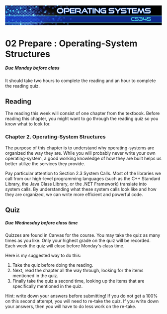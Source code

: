 ![](../images/banner.jpg)

# 02 Prepare : Operating-System Structures

##### Due Monday before class

It should take two hours to complete the reading and an hour to complete the reading quiz.

## Reading

The reading this week will consist of one chapter from the textbook. Before reading this chapter, you might want to go through the reading quiz so you know what to look for.

### Chapter 2\. Operating-System Structures

The purpose of this chapter is to understand why operating-systems are organized the way they are. While you will probably never write your own operating-system, a good working knowledge of how they are built helps us better utilize the services they provide.

Pay particular attention to Section 2.3 System Calls. Most of the libraries we call from our high-level programming languages (such as the C++ Standard Library, the Java Class Library, or the .NET Framework) translate into system calls. By understanding what these system calls look like and how they are organized, we can write more efficient and powerful code.

## Quiz

##### Due Wednesday before class time

Quizzes are found in Canvas for the course. You may take the quiz as many times as you like. Only your highest grade on the quiz will be recorded.  Each week the quiz will close before Monday's class time.

Here is my suggested way to do this:

1.  Take the quiz before doing the reading.
2.  Next, read the chapter all the way through, looking for the items mentioned in the quiz.
3.  Finally take the quiz a second time, looking up the items that are specifically mentioned in the quiz.

Hint: write down your answers before submitting! If you do not get a 100% on this second attempt, you will need to re-take the quiz. If you write down your answers, then you will have to do less work on the re-take.
